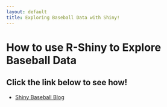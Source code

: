 ```yaml
---
layout: default
title: Exploring Baseball Data with Shiny!
---
```


# How to use R-Shiny to Explore Baseball Data

## Click the link below to see how!

- [Shiny Baseball Blog](https://studentaccount.shinyapps.io/battingBlog/)



